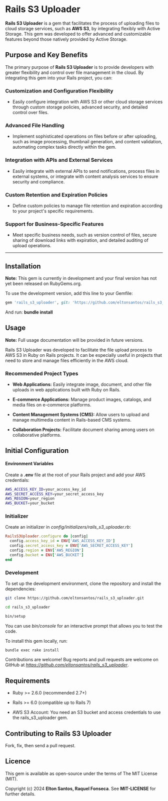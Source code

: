 # Rails S3 Uploader

**Rails S3 Uploader** is a gem that facilitates the process of uploading files to cloud storage services, such as **AWS S3**, by integrating flexibly with Active Storage. This gem was developed to offer advanced and customizable features beyond those natively provided by Active Storage.

## Purpose and Key Benefits

The primary purpose of **Rails S3 Uploader** is to provide developers with greater flexibility and control over file management in the cloud. By integrating this gem into your Rails project, you can:

### Customization and Configuration Flexibility

- Easily configure integration with AWS S3 or other cloud storage services through custom storage policies, advanced security, and detailed control over files.
  
### Advanced File Handling

- Implement sophisticated operations on files before or after uploading, such as image processing, thumbnail generation, and content validation, automating complex tasks directly within the gem.

### Integration with APIs and External Services

- Easily integrate with external APIs to send notifications, process files in external systems, or integrate with content analysis services to ensure security and compliance.

### Custom Retention and Expiration Policies

- Define custom policies to manage file retention and expiration according to your project's specific requirements.

### Support for Business-Specific Features

- Meet specific business needs, such as version control of files, secure sharing of download links with expiration, and detailed auditing of upload operations.

---

## Installation

**Note:** This gem is currently in development and your final version has not yet been released on RubyGems.org.

To use the development version, add this line to your Gemfile:

```ruby
gem 'rails_s3_uploader', git: 'https://github.com/eltonsantos/rails_s3_uploader.git'

```
And run: **bundle install**

## Usage

**Note:** Full usage documentation will be provided in future versions.

Rails S3 Uploader was developed to facilitate the file upload process to AWS S3 in Ruby on Rails projects. It can be especially useful in projects that need to store and manage files efficiently in the AWS cloud.

### Recommended Project Types

- **Web Applications:** Easily integrate image, document, and other file uploads in web applications built with Ruby on Rails.

- **E-commerce Applications:** Manage product images, catalogs, and media files on e-commerce platforms.

- **Content Management Systems (CMS):** Allow users to upload and manage multimedia content in Rails-based CMS systems.

- **Collaboration Projects:** Facilitate document sharing among users on collaborative platforms.

## Initial Configuration

#### Environment Variables

Create a **.env** file at the root of your Rails project and add your AWS credentials:

```sh
AWS_ACCESS_KEY_ID=your_access_key_id
AWS_SECRET_ACCESS_KEY=your_secret_access_key
AWS_REGION=your_region
AWS_BUCKET=your_bucket
```

### Initializer

Create an initializer in *config/initializers/rails_s3_uploader.rb*:

```ruby
RailsS3Uploader.configure do |config|
  config.access_key_id = ENV['AWS_ACCESS_KEY_ID']
  config.secret_access_key = ENV['AWS_SECRET_ACCESS_KEY']
  config.region = ENV['AWS_REGION']
  config.bucket = ENV['AWS_BUCKET']
end
```

### Development

To set up the development environment, clone the repository and install the dependencies:

```sh
git clone https://github.com/eltonsantos/rails_s3_uploader.git

cd rails_s3_uploader

bin/setup
```

You can use *bin/console* for an interactive prompt that allows you to test the code.

To install this gem locally, run:

```sh
bundle exec rake install
```

Contributions are welcome! Bug reports and pull requests are welcome on GitHub at *https://github.com/eltonsantos/rails_s3_uploader*.

## Requirements

- Ruby >= 2.6.0 (recommended 2.7+)
  
- Rails >= 6.0 (compatible up to Rails 7)
  
- AWS S3 Account: You need an S3 bucket and access credentials to use the rails_s3_uploader gem.

## Contributing to Rails S3 Uploader

Fork, fix, then send a pull request.

## Licence

This gem is available as open-source under the terms of The MIT License (MIT).

Copyright (c) 2024 **Elton Santos, Raquel Fonseca**. See **MIT-LICENSE** for further details.
